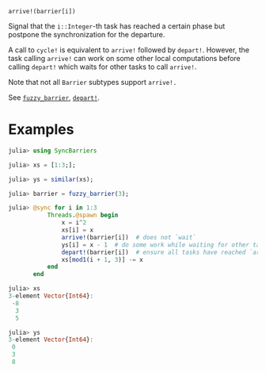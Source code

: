     arrive!(barrier[i])

Signal that the `i::Integer`-th task has reached a certain phase but postpone
the synchronization for the departure.

A call to `cycle!` is equivalent to `arrive!` followed by `depart!`.  However,
the task calling `arrive!` can work on some other local computations before
calling `depart!` which waits for other tasks to call `arrive!`.

Note that not all `Barrier` subtypes support `arrive!.`

See [`fuzzy_barrier`](@ref), [`depart!`](@ref).

# Examples

```julia
julia> using SyncBarriers

julia> xs = [1:3;];

julia> ys = similar(xs);

julia> barrier = fuzzy_barrier(3);

julia> @sync for i in 1:3
           Threads.@spawn begin
               x = i^2
               xs[i] = x
               arrive!(barrier[i])  # does not `wait`
               ys[i] = x - 1  # do some work while waiting for other tasks
               depart!(barrier[i])  # ensure all tasks have reached `arrive!`
               xs[mod1(i + 1, 3)] -= x
           end
       end

julia> xs
3-element Vector{Int64}:
 -8
  3
  5

julia> ys
3-element Vector{Int64}:
 0
 3
 8
```
